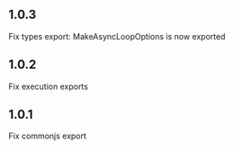 ## 1.0.3
Fix types export: MakeAsyncLoopOptions is now exported

## 1.0.2
Fix execution exports

## 1.0.1
Fix commonjs export